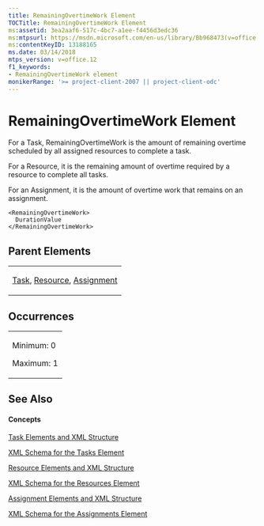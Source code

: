 ```yaml
---
title: RemainingOvertimeWork Element
TOCTitle: RemainingOvertimeWork Element
ms:assetid: 3ea2aaf6-517c-4bc7-a1ee-f4456d3edc36
ms:mtpsurl: https://msdn.microsoft.com/en-us/library/Bb968473(v=office.12)
ms:contentKeyID: 13188165
ms.date: 03/14/2018
mtps_version: v=office.12
f1_keywords:
- RemainingOvertimeWork element
monikerRange: '>= project-client-2007 || project-client-odc'
---
```


# RemainingOvertimeWork Element




For a Task, RemainingOvertimeWork is the amount of remaining overtime scheduled by all assigned resources to complete a task.

For a Resource, it is the remaining amount of overtime required by a resource to complete all tasks.

For an Assignment, it is the amount of overtime work that remains on an assignment.

    <RemainingOvertimeWork>
      DurationValue
    </RemainingOvertimeWork>

## Parent Elements

<table>
<colgroup>
<col style="width: 100%" />
</colgroup>
<tbody>
<tr class="odd">
<td><p><a href="task-element.md">Task</a>, <a href="resource-element.md">Resource</a>, <a href="assignment-element.md">Assignment</a></p></td>
</tr>
</tbody>
</table>

## Occurrences

<table>
<colgroup>
<col style="width: 100%" />
</colgroup>
<tbody>
<tr class="odd">
<td><p>Minimum: 0</p>
<p>Maximum: 1</p></td>
</tr>
</tbody>
</table>

## See Also

#### Concepts

[Task Elements and XML Structure](task-elements-and-xml-structure.md)

[XML Schema for the Tasks Element](xml-schema-for-the-tasks-element.md)

[Resource Elements and XML Structure](resource-elements-and-xml-structure.md)

[XML Schema for the Resources Element](xml-schema-for-the-resources-element.md)

[Assignment Elements and XML Structure](assignment-elements-and-xml-structure.md)

[XML Schema for the Assignments Element](xml-schema-for-the-assignments-element.md)

